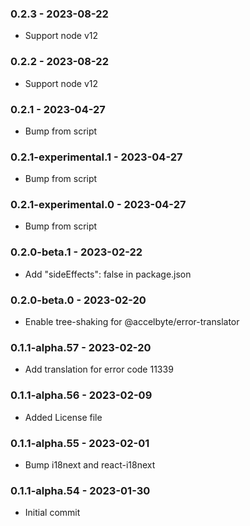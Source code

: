 ### 0.2.3 - 2023-08-22

- Support node v12

### 0.2.2 - 2023-08-22

- Support node v12

### 0.2.1 - 2023-04-27

- Bump from script

### 0.2.1-experimental.1 - 2023-04-27

- Bump from script

### 0.2.1-experimental.0 - 2023-04-27

- Bump from script

### 0.2.0-beta.1 - 2023-02-22

- Add "sideEffects": false in package.json

### 0.2.0-beta.0 - 2023-02-20

- Enable tree-shaking for @accelbyte/error-translator

### 0.1.1-alpha.57 - 2023-02-20

- Add translation for error code 11339

### 0.1.1-alpha.56 - 2023-02-09

- Added License file

### 0.1.1-alpha.55 - 2023-02-01

- Bump i18next and react-i18next

### 0.1.1-alpha.54 - 2023-01-30

- Initial commit
